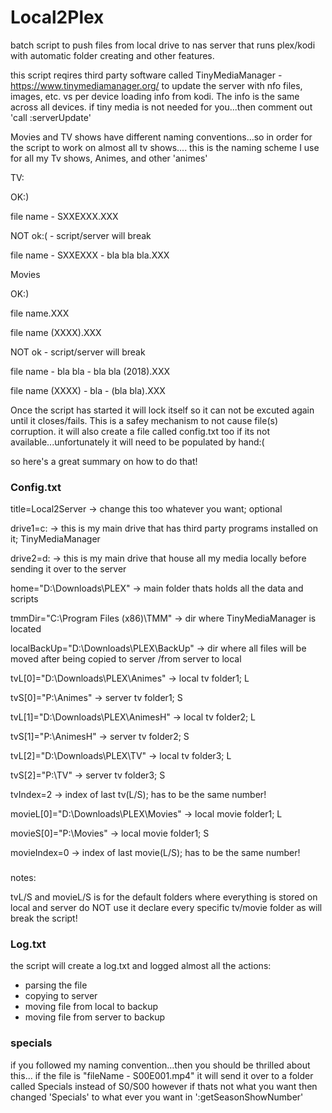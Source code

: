 # Local2Plex
batch script to push files from local drive to nas server that runs plex/kodi with automatic folder creating and other features.

this script reqires third party software called TinyMediaManager - https://www.tinymediamanager.org/
to update the server with nfo files, images, etc. vs per device loading info from kodi. The info is the same across all devices.
if tiny media is not needed for you...then comment out 'call :serverUpdate'

Movies and TV shows have different naming conventions...so in order for the script to work on almost all tv shows.... this is the naming 
scheme I use for all my Tv shows, Animes, and other 'animes'

TV:

OK:)

file name - SXXEXXX.XXX

NOT ok:( - script/server will break

file name - SXXEXXX - bla bla bla.XXX


Movies

OK:)

file name.XXX

file name (XXXX).XXX


NOT ok - script/server will break

file name - bla bla - bla bla (2018).XXX

file name (XXXX) - bla - (bla bla).XXX


Once the script has started it will lock itself so it can not be excuted again until it closes/fails.
This is a safey mechanism to not cause file(s) corruption.
it will also create a file called config.txt too if its not available...unfortunately it will need to be populated by hand:(

so here's a great summary on how to do that!

### Config.txt

title=Local2Server -> change this too whatever you want; optional

drive1=c: -> this is my main drive that has third party programs installed on it; TinyMediaManager

drive2=d: -> this is my main drive that house all my media locally before sending it over to the server

home="D:\Downloads\PLEX" -> main folder thats holds all the data and scripts

tmmDir="C:\Program Files (x86)\TMM" -> dir where TinyMediaManager is located

localBackUp="D:\Downloads\PLEX\BackUp" -> dir where all files will be moved after being copied to server /from server to local

tvL[0]="D:\Downloads\PLEX\Animes" -> local tv folder1; L

tvS[0]="P:\Animes" -> server tv folder1; S

tvL[1]="D:\Downloads\PLEX\AnimesH" -> local tv folder2; L

tvS[1]="P:\AnimesH" -> server tv folder2; S

tvL[2]="D:\Downloads\PLEX\TV" -> local tv folder3; L

tvS[2]="P:\TV" -> server tv folder3; S

tvIndex=2 -> index of last tv(L/S); has to be the same number!

movieL[0]="D:\Downloads\PLEX\Movies" -> local movie folder1; L

movieS[0]="P:\Movies" -> local movie folder1; S

movieIndex=0 -> index of last movie(L/S); has to be the same number!

###
notes: 

tvL/S and movieL/S is for the default folders where everything is stored on local and server
do NOT use it declare every specific tv/movie folder as will break the script!

### Log.txt
the script will create a log.txt and logged almost all the actions:

* parsing the file
* copying to server
* moving file from local to backup
* moving file from server to backup

### specials
if you followed my naming convention...then you should be thrilled about this...
if the file is "fileName - S00E001.mp4" it will send it over to a folder called Specials instead of S0/S00
however if thats not what you want then changed 'Specials' to what ever you want in ':getSeasonShowNumber'
